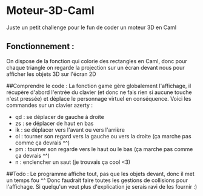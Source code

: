 # Moteur-3D-Caml
Juste un petit challenge pour le fun de coder un moteur 3D en Caml

## Fonctionnement :
On dispose de la fonction qui colorie des rectangles en Caml, donc pour chaque triangle on regarde la projection sur un écran devant nous pour afficher les objets 3D sur l'écran 2D

##Comprendre le code :
La fonction game gère globalement l'affichage, il récupère d'abord l'entrée du clavier (et donc ne fais rien si aucune touche n'est pressée) et déplace le personnage virtuel en conséquence. Voici les commandes sur un clavier azerty :
+ qd : se déplacer de gauche à droite
+ zs : se déplacer de haut en bas
+ ik : se déplacer vers l'avant ou vers l'arrière
+ ol : tourner son regard vers la gauche ou vers la droite (ça marche pas comme ça devrais ^^)
+ pm : tourner son regarde vers le haut ou le bas (ça marche pas comme ça devrais ^^)
+ n : enclencher un saut (je trouvais ça cool <3)

##Todo :
Le programme affiche tout, pas que les objets devant, donc il met un temps fou ^^
Donc faudrait faire toutes les gestions de collisions pour l'affichage.
Si quelqu'un veut plus d'explication je serais ravi de les fournir :)
